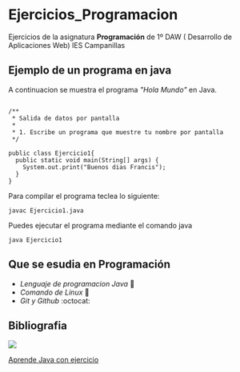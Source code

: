 # Ejercicios_Programacion
Ejercicios de la asignatura **Programación** de 1º DAW ( Desarrollo de Aplicaciones Web) IES Campanillas

## Ejemplo de un programa en java

A continuacion se muestra el programa *"Hola Mundo"* en Java.

```

/**
 * Salida de datos por pantalla
 *
 * 1. Escribe un programa que muestre tu nombre por pantalla
 */

public class Ejercicio1{
  public static void main(String[] args) {
    System.out.print("Buenos dias Francis");
  }
}

```
Para compilar el programa teclea lo siguiente:
```
javac Ejercicio1.java
```
Puedes ejecutar el programa mediante el comando java
```console
java Ejercicio1
```

## Que se esudia en Programación

* *Lenguaje de programacion Java* :book:
* *Comando de Linux* :penguin: 
* *Git y Github* :octocat:

## Bibliografia

<img src="https://images.sftcdn.net/images/t_optimized,f_auto/p/2f4c04f4-96d0-11e6-9830-00163ed833e7/3163796423/java-runtime-environment-screenshot.png">

[Aprende Java con ejercicio](https://leanpub.com/aprendejava)
